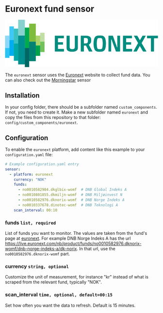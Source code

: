 # Euronext fund sensor

<img src="https://raw.githubusercontent.com/home-assistant/brands/master/custom_integrations/euronext/logo.png">

The `euronext` sensor uses the [Euronext](https://live.euronext.com/nb) website to collect fund data.
You can also check out the [Morningstar](https://github.com/hulkhaugen/hass_custom_components/edit/main/morningstar/) sensor

## Installation
In your config folder, there should be a subfolder named `custom_components`. If not, you need to create it. Make a new subfolder named `euronext` and copy the files from this repository to that folder: `config/custom_components/euronext`.

## Configuration
To enable the `euronext` platform, add content like this example to your `configuration.yaml` file:

```yaml
# Example configuration.yaml entry
sensor:
  - platform: euronext
    currency: "NOK"
    funds:
      - no0010582984.dkglbix-womf  # DNB Global Indeks A
      - no0010801855.dkmiljn-womf  # DNB Miljøinvest N
      - no0010582976.dknorix-womf  # DNB Norge Indeks A
      - no0010337678.dinotec-womf  # DNB Teknologi A
    scan_interval: 00:10
```

### funds `list, required`
List of funds you want to monitor. The values are taken from the fund's page at [euronext](https://live.euronext.com/nb).
For example DNB Norge Indeks A has the url https://live.euronext.com/nb/product/funds/no0010582976.dknorix-womf/dnb-norge-indeks-a/dk-norix. In that url, use the `no0010582976.dknorix-womf` part.

### currency `string, optional`
Customize the unit of measurement, for instance "kr" instead of what is scraped from the relevant fund, typically "NOK".

### scan_interval `time, optional, default=00:15`
Set how often you want the data to refresh. Default is 15 minutes.
